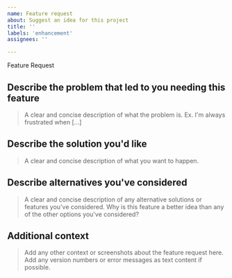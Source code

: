 ```yaml
---
name: Feature request
about: Suggest an idea for this project
title: ''
labels: 'enhancement'
assignees: ''

---
```


Feature Request

<!--
Please replace the paragraphs in each section with that sort of information.
Try to leave the headings as they are.

Do not violate the projects official Code of Conduct in the process.
-->

## Describe the problem that led to you needing this feature

> A clear and concise description of what the problem is. Ex. I'm always frustrated when [...]

## Describe the solution you'd like

> A clear and concise description of what you want to happen.

## Describe alternatives you've considered

> A clear and concise description of any alternative solutions or features you've considered.
> Why is this feature a better idea than any of the other options you've considered?

## Additional context

> Add any other context or screenshots about the feature request here.
> Add any version numbers or error messages as text content if possible.
